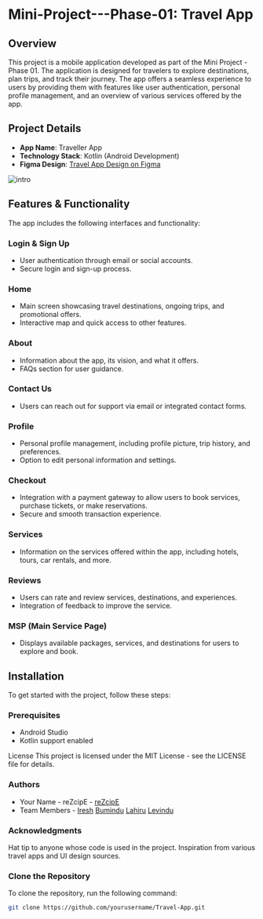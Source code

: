 # Mini-Project---Phase-01: Travel App

## Overview

This project is a mobile application developed as part of the Mini Project - Phase 01. The application is designed for travelers to explore destinations, plan trips, and track their journey. The app offers a seamless experience to users by providing them with features like user authentication, personal profile management, and an overview of various services offered by the app.

## Project Details

- **App Name**: Traveller App
- **Technology Stack**: Kotlin (Android Development)
- **Figma Design**: [Travel App Design on Figma](https://www.figma.com/design/SV3x8Nly0cstPXGZAyfqLF/Travel-App?node-id=0-1&t=2JIrZ9xlRajr06ew-1)


![intro](https://github.com/user-attachments/assets/37963573-cc45-4cab-8616-097637fcac9f)


## Features & Functionality

The app includes the following interfaces and functionality:

### Login & Sign Up
- User authentication through email or social accounts.
- Secure login and sign-up process.

### Home
- Main screen showcasing travel destinations, ongoing trips, and promotional offers.
- Interactive map and quick access to other features.

### About
- Information about the app, its vision, and what it offers.
- FAQs section for user guidance.

### Contact Us
- Users can reach out for support via email or integrated contact forms.

### Profile
- Personal profile management, including profile picture, trip history, and preferences.
- Option to edit personal information and settings.

### Checkout
- Integration with a payment gateway to allow users to book services, purchase tickets, or make reservations.
- Secure and smooth transaction experience.

### Services
- Information on the services offered within the app, including hotels, tours, car rentals, and more.

### Reviews
- Users can rate and review services, destinations, and experiences.
- Integration of feedback to improve the service.

### MSP (Main Service Page)
- Displays available packages, services, and destinations for users to explore and book.

## Installation

To get started with the project, follow these steps:

### Prerequisites
- Android Studio
- Kotlin support enabled

License
This project is licensed under the MIT License - see the LICENSE file for details.

### Authors
- Your Name - reZcipE - [reZcipE](https://github.com/amila0101)
- Team Members -
  [Iresh](https://github.com/Iresh-maduwantha)
 [Bumindu]()
 [Lahiru](https://github.com/LahiruMadush)
  [Levindu](https://github.com/Mlthathsara)
    

### Acknowledgments
Hat tip to anyone whose code is used in the project.
Inspiration from various travel apps and UI design sources.

### Clone the Repository
To clone the repository, run the following command:
```bash
git clone https://github.com/yourusername/Travel-App.git


